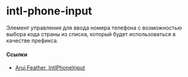 # intl-phone-input

Элемент управления для ввода номера телефона с возможностью выбора кода страны из списка, который будет использоваться в качестве префикса.

#### Ссылки
- [Arui Feather, IntlPhoneInput](https://alfa-laboratory.github.io/arui-feather/styleguide/#/IntlPhoneInput)
